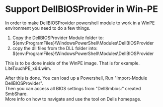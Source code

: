 # Support DellBIOSProvider in Win-PE

In order to make DellBIOSProvider powershell module to work in a WinPE environment you need to do a few things.   

1. Copy the DellBIOSProvider Module folder to: ${env:ProgramFiles}\WindowsPowerShell\Modules\DellBIOSProvider   
2. copy the dll files from the DLL folder into: ${env:ProgramFiles}\WindowsPowerShell\Modules\DellBIOSProvider   

This is to be done inside of the WinPE image. That is for example. LiteTouchPE_x64.wim.   

After this is done. You can load up a Powershell, Run "Import-Module DellBIOSProvider".    
Then you can access all BIOS settings from "DellSmbios:\" created SmbShare.    
More info on how to navigate and use the tool on Dells homepage.   